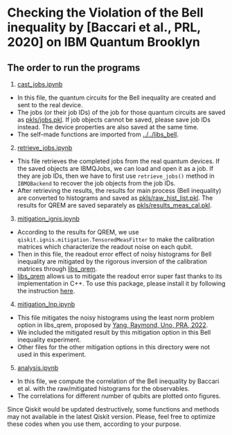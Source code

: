 # Checking the Violation of the Bell inequality by [Baccari et al., PRL, 2020] on IBM Quantum Brooklyn

## The order to run the programs

1. [cast_jobs.ipynb](https://github.com/BOBO1997/master_thesis/blob/main/bell_ineq/star_graphs/brooklyn/cast_jobs.ipynb)
  - In this file, the quantum circuits for the Bell inequality are created and sent to the real device.
  - The jobs (or their job IDs) of the job for those quantum circuits are saved as [pkls/jobs.pkl](https://github.com/BOBO1997/master_thesis/blob/main/bell_ineq/path_graphs/brooklyn/pkls/jobs.pkl). If job objects cannot be saved, please save job IDs instead. The device properties are also saved at the same time.
  - The self-made functions are imported from [../../libs_bell](https://github.com/BOBO1997/master_thesis/tree/main/bell_ineq/libs_bell).
2. [retrieve_jobs.ipynb](https://github.com/BOBO1997/master_thesis/blob/main/bell_ineq/star_graphs/brooklyn/retrieve_jobs.ipynb)
  - This file retrieves the completed jobs from the real quantum devices. If the saved objects are IBMQJobs, we can load and open it as a job. If they are job IDs, then we have to first use `retrieve_jobs()` method in `IBMQBackend` to recover the job objects from the job IDs.
  - After retrieving the results, the results for main process (Bell inequality) are converted to histograms and saved as [pkls/raw_hist_list.pkl](https://github.com/BOBO1997/master_thesis/blob/main/bell_ineq/path_graphs/brooklyn/pkls/raw_hist_list.pkl). The results for QREM are saved separately as [pkls/results_meas_cal.pkl](https://github.com/BOBO1997/master_thesis/blob/main/bell_ineq/star_graphs/brooklyn/pkls/results_meas_cal.pkl).
3. [mitigation_ignis.ipynb](https://github.com/BOBO1997/master_thesis/blob/main/bell_ineq/star_graphs/brooklyn/mitigation_ignis.ipynb)
  - According to the results for QREM, we use `qiskit.ignis.mitigation.TensoredMeasFitter` to make the calibration matrices which characterize the readout noise on each qubit.
  - Then in this file, the readout error effect of noisy histograms for Bell inequality are mitigated by the rigorous inversion of the calibration matrices through [libs_qrem]().
  - [libs_qrem](https://github.com/BOBO1997/libs_qrem) allows us to mitigate the readout error super fast thanks to its implementation in C++. To use this package, please install it by following the instruction [here](https://github.com/BOBO1997/libs_qrem).
4. [mitigation_lnp.ipynb](https://github.com/BOBO1997/master_thesis/blob/main/bell_ineq/star_graphs/brooklyn/mitigation_lnp.ipynb)
  - This file mitigates the noisy histograms using the least norm problem option in libs_qrem, proposed by [Yang, Raymond, Uno, PRA, 2022](https://journals.aps.org/pra/abstract/10.1103/PhysRevA.106.012423).
  - We included the mitigated result by this mitigation option in this Bell inequality experiment.
  - Other files for the other mitigation options in this directory were not used in this experiment.
5. [analysis.ipynb](https://github.com/BOBO1997/master_thesis/blob/main/bell_ineq/star_graphs/brooklyn/analysis.ipynb)
  - In this file, we compute the correlation of the Bell inequality by Baccari et al. with the raw/mitigated histograms for the observables.
  - The correlations for different number of qubits are plotted onto figures.
  

Since Qiskit would be updated destructively, some functions and methods may not available in the latest Qiskit version.
Please, feel free to optimize these codes when you use them, according to your purpose.
